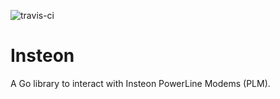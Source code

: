 ![travis-ci](https://travis-ci.org/intelux/insteon.svg?branch=master)

# Insteon

A Go library to interact with Insteon PowerLine Modems (PLM).
